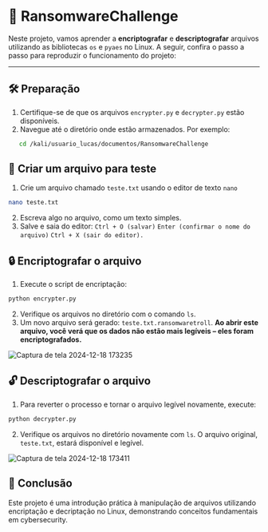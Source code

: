 # 🔐 RansomwareChallenge

Neste projeto, vamos aprender a **encriptografar** e **descriptografar** arquivos utilizando as bibliotecas `os` e `pyaes` no Linux. A seguir, confira o passo a passo para reproduzir o funcionamento do projeto:

---

## 🛠️ Preparação  

1. Certifique-se de que os arquivos `encrypter.py` e `decrypter.py` estão disponíveis.  
2. Navegue até o diretório onde estão armazenados. Por exemplo:
```bash
   cd /kali/usuario_lucas/documentos/RansomwareChallenge
```

## 📄 Criar um arquivo para teste

1. Crie um arquivo chamado `teste.txt` usando o editor de texto `nano`
  ```bash
nano teste.txt
```
2. Escreva algo no arquivo, como um texto simples.
3. Salve e saia do editor:
`Ctrl + O (salvar)`
`Enter (confirmar o nome do arquivo)`
`Ctrl + X (sair do editor).`

## 🔒 Encriptografar o arquivo

1. Execute o script de encriptação:
```bash
python encrypter.py
```
2. Verifique os arquivos no diretório com o comando `ls`.
3. Um novo arquivo será gerado: `teste.txt.ransomwaretroll`.
**Ao abrir este arquivo, você verá que os dados não estão mais legíveis – eles foram encriptografados.**

![Captura de tela 2024-12-18 173235](https://github.com/user-attachments/assets/02d36987-6649-4a6d-ba65-61c1612f28e7)

## 🔓 Descriptografar o arquivo

1. Para reverter o processo e tornar o arquivo legível novamente, execute:
```bash
python decrypter.py
```
2. Verifique os arquivos no diretório novamente com `ls`.
O arquivo original, `teste.txt`, estará disponível e legível.

![Captura de tela 2024-12-18 173411](https://github.com/user-attachments/assets/1863fda1-a964-4e41-b1ca-458869b9a3b4)

## 🚀 Conclusão

Este projeto é uma introdução prática à manipulação de arquivos utilizando encriptação e decriptação no Linux, demonstrando conceitos fundamentais em cybersecurity.
